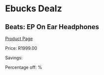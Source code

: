 
# Ebucks Dealz
## Beats: EP On Ear Headphones
[Product Page](https://www.ebucks.com/web/shop/productSelected.do?prodId=440710997&catId=714971432)

Price: R1999.00

Savings: 

Percentage off: %
	